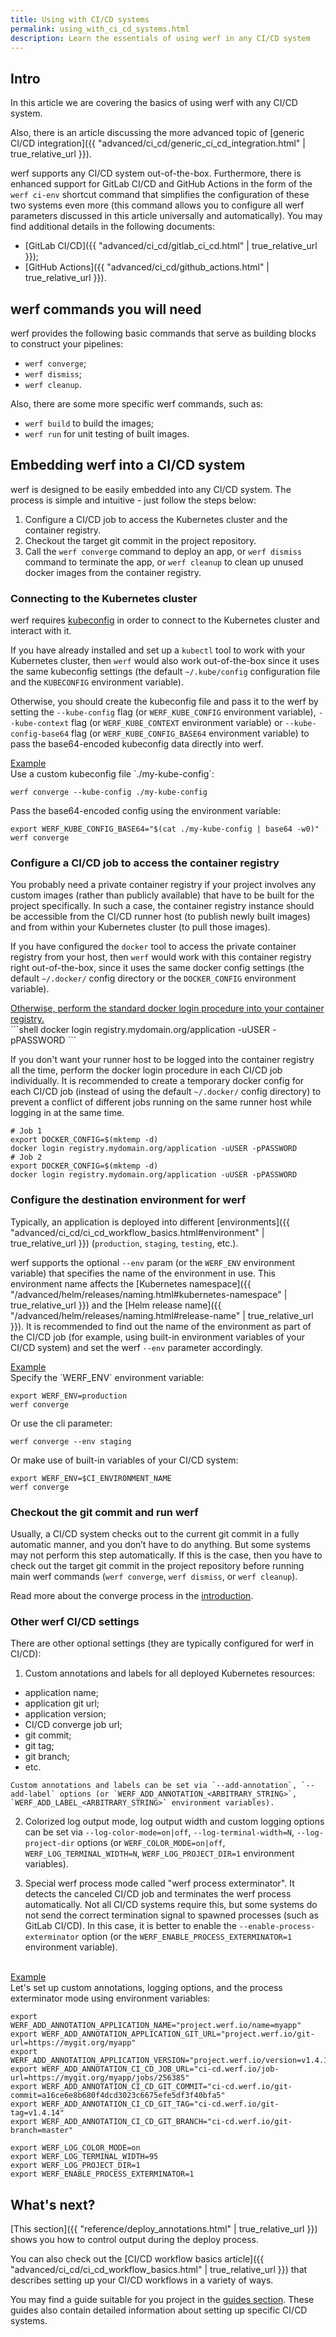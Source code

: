 ```yaml
---
title: Using with CI/CD systems
permalink: using_with_ci_cd_systems.html
description: Learn the essentials of using werf in any CI/CD system
---
```


## Intro

In this article we are covering the basics of using werf with any CI/CD system.

Also, there is an article discussing the more advanced topic of [generic CI/CD integration]({{ "advanced/ci_cd/generic_ci_cd_integration.html" | true_relative_url }}).

werf supports any CI/CD system out-of-the-box. Furthermore, there is enhanced support for GitLab CI/CD and GitHub Actions in the form of the `werf ci-env` shortcut command that simplifies the configuration of these two systems even more (this command allows you to configure all werf parameters discussed in this article universally and automatically). You may find additional details in the following documents:

 - [GitLab CI/CD]({{ "advanced/ci_cd/gitlab_ci_cd.html" | true_relative_url }});
 - [GitHub Actions]({{ "advanced/ci_cd/github_actions.html" | true_relative_url }}).

## werf commands you will need

werf provides the following basic commands that serve as building blocks to construct your pipelines:

 - `werf converge`;
 - `werf dismiss`;
 - `werf cleanup`.

Also, there are some more specific werf commands, such as:

 - `werf build` to build the images;
 - `werf run` for unit testing of built images.

## Embedding werf into a CI/CD system

werf is designed to be easily embedded into any CI/CD system. The process is simple and intuitive - just follow the steps below:

 1. Configure a CI/CD job to access the Kubernetes cluster and the container registry.
 2. Checkout the target git commit in the project repository.
 3. Call the `werf converge` command to deploy an app, or `werf dismiss` command to terminate the app, or `werf cleanup` to clean up unused docker images from the container registry.

### Connecting to the Kubernetes cluster

werf requires [kubeconfig](https://kubernetes.io/docs/concepts/configuration/organize-cluster-access-kubeconfig/) in order to connect to the Kubernetes cluster and interact with it.

If you have already installed and set up a `kubectl` tool to work with your Kubernetes cluster, then `werf` would also work out-of-the-box since it uses the same kubeconfig settings (the default `~/.kube/config` configuration file and the `KUBECONFIG` environment variable).

Otherwise, you should create the kubeconfig file and pass it to the werf by setting the `--kube-config` flag (or `WERF_KUBE_CONFIG` environment variable), `--kube-context` flag (or `WERF_KUBE_CONTEXT` environment variable) or `--kube-config-base64` flag (or `WERF_KUBE_CONFIG_BASE64` environment variable) to pass the base64-encoded kubeconfig data directly into werf.

<div class="details">
<a href="javascript:void(0)" class="details__summary">Example</a>
<div class="details__content" markdown="1">
Use a custom kubeconfig file `./my-kube-config`:

```shell
werf converge --kube-config ./my-kube-config
```

Pass the base64-encoded config using the environment variable:

```shell
export WERF_KUBE_CONFIG_BASE64="$(cat ./my-kube-config | base64 -w0)"
werf converge
```
</div>
</div>

### Configure a CI/CD job to access the container registry

You probably need a private container registry if your project involves any custom images (rather than publicly available) that have to be built for the project specifically. In such a case, the container registry instance should be accessible from the CI/CD runner host (to publish newly built images) and from within your Kubernetes cluster (to pull those images).

If you have configured the `docker` tool to access the private container registry from your host, then `werf` would work with this container registry right out-of-the-box, since it uses the same docker config settings (the default `~/.docker/` config directory or the `DOCKER_CONFIG` environment variable).

<div class="details">
<a href="javascript:void(0)" class="details__summary">Otherwise, perform the standard docker login procedure into your container registry.</a>
<div class="details__content" markdown="1">
```shell
docker login registry.mydomain.org/application -uUSER -pPASSWORD
```

If you don't want your runner host to be logged into the container registry all the time, perform the docker login procedure in each CI/CD job individually. It is recommended to create a temporary docker config for each CI/CD job (instead of using the default `~/.docker/` config directory) to prevent a conflict of different jobs running on the same runner host while logging in at the same time.

```shell
# Job 1
export DOCKER_CONFIG=$(mktemp -d)
docker login registry.mydomain.org/application -uUSER -pPASSWORD
# Job 2
export DOCKER_CONFIG=$(mktemp -d)
docker login registry.mydomain.org/application -uUSER -pPASSWORD
```
</div>
</div>

### Configure the destination environment for werf

Typically, an application is deployed into different [environments]({{ "advanced/ci_cd/ci_cd_workflow_basics.html#environment" | true_relative_url }}) (`production`, `staging`, `testing`, etc.).

werf supports the optional `--env` param (or the `WERF_ENV` environment variable) that specifies the name of the environment in use. This environment name affects the [Kubernetes namespace]({{ "/advanced/helm/releases/naming.html#kubernetes-namespace" | true_relative_url }}) and the [Helm release name]({{ "/advanced/helm/releases/naming.html#release-name" | true_relative_url }}). It is recommended to find out the name of the environment as part of the CI/CD job (for example, using built-in environment variables of your CI/CD system) and set the werf `--env` parameter accordingly.

<div class="details">
<a href="javascript:void(0)" class="details__summary">Example</a>
<div class="details__content" markdown="1">
Specify the `WERF_ENV` environment variable:

```shell
export WERF_ENV=production
werf converge
```

Or use the cli parameter:

```shell
werf converge --env staging
```

Or make use of built-in variables of your CI/CD system:

```shell
export WERF_ENV=$CI_ENVIRONMENT_NAME
werf converge
```
</div>
</div>

### Checkout the git commit and run werf

Usually, a CI/CD system checks out to the current git commit in a fully automatic manner, and you don’t have to do anything. But some systems may not perform this step automatically. If this is the case, then you have to check out the target git commit in the project repository before running main werf commands (`werf converge`, `werf dismiss`, or `werf cleanup`).

Read more about the converge process in the [introduction](/introduction.html#what-is-converge).

### Other werf CI/CD settings

There are other optional settings (they are typically configured for werf in CI/CD):

 1. Custom annotations and labels for all deployed Kubernetes resources:
   - application name;
   - application git url;
   - application version;
   - CI/CD converge job url;
   - git commit;
   - git tag;
   - git branch;
   - etc.

    Custom annotations and labels can be set via `--add-annotation`, `--add-label` options (or `WERF_ADD_ANNOTATION_<ARBITRARY_STRING>`, `WERF_ADD_LABEL_<ARBITRARY_STRING>` environment variables).

 2. Colorized log output mode, log output width and custom logging options can be set via `--log-color-mode=on|off`, `--log-terminal-width=N`, `--log-project-dir` options (or `WERF_COLOR_MODE=on|off`, `WERF_LOG_TERMINAL_WIDTH=N`, `WERF_LOG_PROJECT_DIR=1` environment variables).

 3. Special werf process mode called "werf process exterminator". It detects the canceled CI/CD job and terminates the werf process automatically. Not all CI/CD systems require this, but some systems do not send the correct termination signal to spawned processes (such as GitLab CI/CD). In this case, it is better to enable the `--enable-process-exterminator` option (or the `WERF_ENABLE_PROCESS_EXTERMINATOR=1` environment variable).

<br>

<div class="details">
<a href="javascript:void(0)" class="details__summary">Example</a>
<div class="details__content" markdown="1">
Let's set up custom annotations, logging options, and the process exterminator mode using environment variables:

```shell
export WERF_ADD_ANNOTATION_APPLICATION_NAME="project.werf.io/name=myapp"
export WERF_ADD_ANNOTATION_APPLICATION_GIT_URL="project.werf.io/git-url=https://mygit.org/myapp"
export WERF_ADD_ANNOTATION_APPLICATION_VERSION="project.werf.io/version=v1.4.14"
export WERF_ADD_ANNOTATION_CI_CD_JOB_URL="ci-cd.werf.io/job-url=https://mygit.org/myapp/jobs/256385"
export WERF_ADD_ANNOTATION_CI_CD_GIT_COMMIT="ci-cd.werf.io/git-commit=a16ce6e8b680f4dcd3023c6675efe5df3f40bfa5"
export WERF_ADD_ANNOTATION_CI_CD_GIT_TAG="ci-cd.werf.io/git-tag=v1.4.14"
export WERF_ADD_ANNOTATION_CI_CD_GIT_BRANCH="ci-cd.werf.io/git-branch=master"

export WERF_LOG_COLOR_MODE=on
export WERF_LOG_TERMINAL_WIDTH=95
export WERF_LOG_PROJECT_DIR=1
export WERF_ENABLE_PROCESS_EXTERMINATOR=1
```
</div>
</div>

## What's next?

[This section]({{ "reference/deploy_annotations.html" | true_relative_url }}) shows you how to control output during the deploy process.

You can also check out the [CI/CD workflow basics article]({{ "advanced/ci_cd/ci_cd_workflow_basics.html" | true_relative_url }}) that describes setting up your CI/CD workflows in a variety of ways.

You may find a guide suitable for you project in the [guides section](/guides.html). These guides also contain detailed information about setting up specific CI/CD systems.
